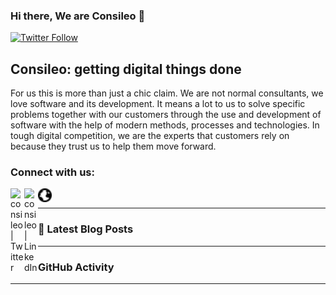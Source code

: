 ### Hi there, We are Consileo 👋

[![Twitter Follow](https://img.shields.io/twitter/follow/consileo?color=1DA1F2&logo=twitter&style=for-the-badge)](https://twitter.com/consileo)

## Consileo: getting digital things done

For us this is more than just a chic claim. We are not normal consultants, we love software and its development. It means a lot to us to solve specific problems together with our customers through the use and development of software with the help of modern methods, processes and technologies. In tough digital competition, we are the experts that customers rely on because they trust us to help them move forward.

### Connect with us:

[<img align="left" alt="consileo | Twitter" width="22px" src="https://cdn.jsdelivr.net/npm/simple-icons@v3/icons/twitter.svg" />][twitter]
[<img align="left" alt="consileo | LinkedIn" width="22px" src="https://cdn.jsdelivr.net/npm/simple-icons@v3/icons/linkedin.svg" />][linkedin]
[<img align="left" alt="consileo" width="22px" src="https://raw.githubusercontent.com/iconic/open-iconic/master/svg/globe.svg" />][website]

<br />

---

### 📕 Latest Blog Posts

<!-- BLOG-POST-LIST:START -->
<!-- BLOG-POST-LIST:END -->

---

### GitHub Activity

<!--START_SECTION:activity-->
<!--END_SECTION:activity-->

---

[website]: https://www.consileo.de
[blog]: https://www.consileo.de/blog/
[twitter]: https://twitter.com/consileo
[linkedin]: https://www.linkedin.com/company/consileo-gmbh-co-kg/

